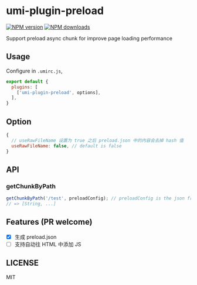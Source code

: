 # umi-plugin-preload

[![NPM version](https://img.shields.io/npm/v/umi-plugin-preload.svg?style=flat)](https://npmjs.org/package/umi-plugin-preload)
[![NPM downloads](http://img.shields.io/npm/dm/umi-plugin-preload.svg?style=flat)](https://npmjs.org/package/umi-plugin-preload)

Support preload async chunk for improve page loading performance

## Usage

Configure in `.umirc.js`,

```js
export default {
  plugins: [
    ['umi-plugin-preload', options],
  ],
}
```

## Option

```js
{
  // useRawFileName 设置为 true 之后 preload.json 中的内容会去掉 hash 值
  useRawFileName: false, // default is false
}
```

## API

### getChunkByPath

```js
getChunkByPath('/test', preloadConfig); // preloadConfig is the json from preload.json
// => [String, ...]
```

## Features (PR welcome)

- [x] 生成 preload.json
- [ ] 支持自动往 HTML 中添加 JS

## LICENSE

MIT
